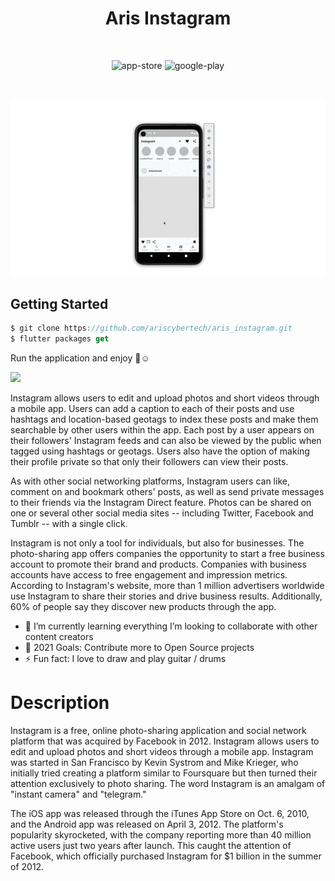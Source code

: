 <h1 align="center">Aris Instagram</h1>

<br />
 
<p align="center">
  <img alt="app-store" src="https://github.com/plante-app-team/plante/blob/master/readme_resources/app-store.png" />
  <img alt="google-play" src="https://github.com/plante-app-team/plante/blob/master/readme_resources/play-store.png" />
</p>

<br />

![MobileScreenshot](screenshots/screenshot.gif)

## Getting Started

```dart
$ git clone https://github.com/ariscybertech/aris_instagram.git
$ flutter packages get
```
Run the application and enjoy :tada::relaxed:

<a href="https://www.buymeacoffee.com/ariscybertech"><img src="https://cdn.buymeacoffee.com/buttons/v2/default-yellow.png" height="60"></a>

Instagram allows users to edit and upload photos and short videos through a mobile app. Users can add a caption to each of their posts and use hashtags and location-based geotags to index these posts and make them searchable by other users within the app. Each post by a user appears on their followers' Instagram feeds and can also be viewed by the public when tagged using hashtags or geotags. Users also have the option of making their profile private so that only their followers can view their posts.

As with other social networking platforms, Instagram users can like, comment on and bookmark others' posts, as well as send private messages to their friends via the Instagram Direct feature. Photos can be shared on one or several other social media sites -- including Twitter, Facebook and Tumblr -- with a single click.

Instagram is not only a tool for individuals, but also for businesses. The photo-sharing app offers companies the opportunity to start a free business account to promote their brand and products. Companies with business accounts have access to free engagement and impression metrics. According to Instagram's website, more than 1 million advertisers worldwide use Instagram to share their stories and drive business results. Additionally, 60% of people say they discover new products through the app.

- 🌱 I’m currently learning everything
     I’m looking to collaborate with other content creators
- 🥅 2021 Goals: Contribute more to Open Source projects
- ⚡ Fun fact: I love to draw and play guitar / drums

# Description

Instagram is a free, online photo-sharing application and social network platform that was acquired by Facebook in 2012. Instagram allows users to edit and upload photos and short videos through a mobile app.
Instagram was started in San Francisco by Kevin Systrom and Mike Krieger, who initially tried creating a platform similar to Foursquare but then turned their attention exclusively to photo sharing. The word Instagram is an amalgam of "instant camera" and "telegram."

The iOS app was released through the iTunes App Store on Oct. 6, 2010, and the Android app was released on April 3, 2012. The platform's popularity skyrocketed, with the company reporting more than 40 million active users just two years after launch. This caught the attention of Facebook, which officially purchased Instagram for $1 billion in the summer of 2012.

